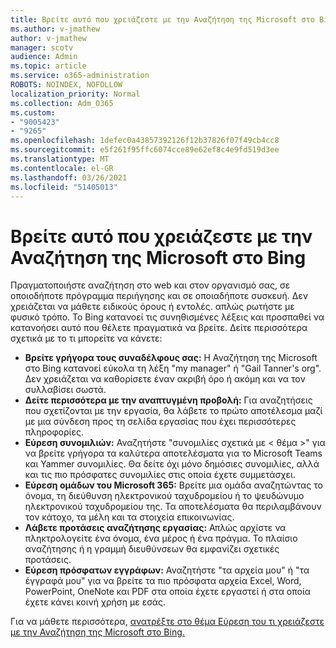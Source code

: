 ```yaml
---
title: Βρείτε αυτό που χρειάζεστε με την Αναζήτηση της Microsoft στο Bing
ms.author: v-jmathew
author: v-jmathew
manager: scotv
audience: Admin
ms.topic: article
ms.service: o365-administration
ROBOTS: NOINDEX, NOFOLLOW
localization_priority: Normal
ms.collection: Adm_O365
ms.custom:
- "9005423"
- "9265"
ms.openlocfilehash: 1defec0a43857392126f12b37826f07f49cb4cc8
ms.sourcegitcommit: e5f261f95ffc6074cce89e62ef8c4e9fd519d3ee
ms.translationtype: MT
ms.contentlocale: el-GR
ms.lasthandoff: 03/26/2021
ms.locfileid: "51405013"
---
```

# <a name="find-what-you-need-with-microsoft-search-in-bing"></a>Βρείτε αυτό που χρειάζεστε με την Αναζήτηση της Microsoft στο Bing

Πραγματοποιήστε αναζήτηση στο web και στον οργανισμό σας, σε οποιοδήποτε πρόγραμμα περιήγησης και σε οποιαδήποτε συσκευή. Δεν χρειάζεται να μάθετε ειδικούς όρους ή εντολές. απλώς ρωτήστε με φυσικό τρόπο. Το Bing κατανοεί τις συνηθισμένες λέξεις και προσπαθεί να κατανοήσει αυτό που θέλετε πραγματικά να βρείτε. Δείτε περισσότερα σχετικά με το τι μπορείτε να κάνετε:

- **Βρείτε γρήγορα τους συναδέλφους σας:** Η Αναζήτηση της Microsoft στο Bing κατανοεί εύκολα τη λέξη "my manager" ή "Gail Tanner's org". Δεν χρειάζεται να καθορίσετε έναν ακριβή όρο ή ακόμη και να τον συλλαβίσει σωστά.
- **Δείτε περισσότερα με την αναπτυγμένη προβολή:** Για αναζητήσεις που σχετίζονται με την εργασία, θα λάβετε το πρώτο αποτέλεσμα μαζί με μια σύνδεση προς τη σελίδα εργασίας που έχει περισσότερες πληροφορίες.
- **Εύρεση συνομιλιών:** Αναζητήστε "συνομιλίες σχετικά με < θέμα >" για να βρείτε γρήγορα τα καλύτερα αποτελέσματα για το Microsoft Teams και Yammer συνομιλίες. Θα δείτε όχι μόνο δημόσιες συνομιλίες, αλλά και τις πιο πρόσφατες συνομιλίες στις οποία έχετε συμμετάσχει.
- **Εύρεση ομάδων του Microsoft 365:** Βρείτε μια ομάδα αναζητώντας το όνομα, τη διεύθυνση ηλεκτρονικού ταχυδρομείου ή το ψευδώνυμο ηλεκτρονικού ταχυδρομείου της. Τα αποτελέσματα θα περιλαμβάνουν τον κάτοχο, τα μέλη και τα στοιχεία επικοινωνίας.
- **Λάβετε προτάσεις αναζήτησης εργασίας:** Απλώς αρχίστε να πληκτρολογείτε ένα όνομα, ένα μέρος ή ένα πράγμα. Το πλαίσιο αναζήτησης ή η γραμμή διευθύνσεων θα εμφανίζει σχετικές προτάσεις.
- **Εύρεση πρόσφατων εγγράφων:** Αναζητήστε "τα αρχεία μου" ή "τα έγγραφά μου" για να βρείτε τα πιο πρόσφατα αρχεία Excel, Word, PowerPoint, OneNote και PDF στα οποία έχετε εργαστεί ή στα οποία έχετε κάνει κοινή χρήση με εσάς.

Για να μάθετε περισσότερα, [ανατρέξτε στο θέμα Εύρεση του τι χρειάζεστε με την Αναζήτηση της Microsoft στο Bing.](https://go.microsoft.com/fwlink/?linkid=2149027)
